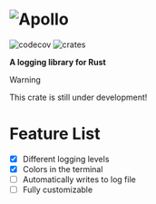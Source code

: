 # ![Apollo](https://github.com/user-attachments/assets/1eae7e64-f975-45ae-b953-3dcb570c3b58)

![codecov](https://codecov.io/github/thijnmens/apollo/graph/badge.svg?token=2ASUHDWY90)
![crates](https://img.shields.io/crates/v/apollo-logger.svg)


**A logging library for Rust**

> [!WARNING]
> This crate is still under development!

# Feature List
- [x] Different logging levels
- [x] Colors in the terminal
- [ ] Automatically writes to log file
- [ ] Fully customizable
